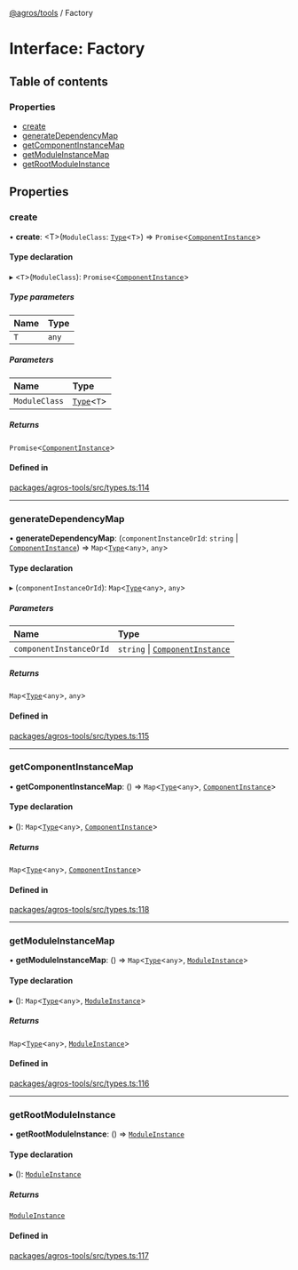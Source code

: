 [@agros/tools](../index.md) / Factory

# Interface: Factory

## Table of contents

### Properties

- [create](Factory.md#create)
- [generateDependencyMap](Factory.md#generatedependencymap)
- [getComponentInstanceMap](Factory.md#getcomponentinstancemap)
- [getModuleInstanceMap](Factory.md#getmoduleinstancemap)
- [getRootModuleInstance](Factory.md#getrootmoduleinstance)

## Properties

### <a id="create" name="create"></a> create

• **create**: <T\>(`ModuleClass`: [`Type`](../index.md#type)<`T`\>) => `Promise`<[`ComponentInstance`](../classes/ComponentInstance.md)\>

#### Type declaration

▸ <`T`\>(`ModuleClass`): `Promise`<[`ComponentInstance`](../classes/ComponentInstance.md)\>

##### Type parameters

| Name | Type |
| :------ | :------ |
| `T` | `any` |

##### Parameters

| Name | Type |
| :------ | :------ |
| `ModuleClass` | [`Type`](../index.md#type)<`T`\> |

##### Returns

`Promise`<[`ComponentInstance`](../classes/ComponentInstance.md)\>

#### Defined in

[packages/agros-tools/src/types.ts:114](https://github.com/agrosjs/agros/blob/638b447/packages/agros-tools/src/types.ts#L114)

___

### <a id="generatedependencymap" name="generatedependencymap"></a> generateDependencyMap

• **generateDependencyMap**: (`componentInstanceOrId`: `string` \| [`ComponentInstance`](../classes/ComponentInstance.md)) => `Map`<[`Type`](../index.md#type)<`any`\>, `any`\>

#### Type declaration

▸ (`componentInstanceOrId`): `Map`<[`Type`](../index.md#type)<`any`\>, `any`\>

##### Parameters

| Name | Type |
| :------ | :------ |
| `componentInstanceOrId` | `string` \| [`ComponentInstance`](../classes/ComponentInstance.md) |

##### Returns

`Map`<[`Type`](../index.md#type)<`any`\>, `any`\>

#### Defined in

[packages/agros-tools/src/types.ts:115](https://github.com/agrosjs/agros/blob/638b447/packages/agros-tools/src/types.ts#L115)

___

### <a id="getcomponentinstancemap" name="getcomponentinstancemap"></a> getComponentInstanceMap

• **getComponentInstanceMap**: () => `Map`<[`Type`](../index.md#type)<`any`\>, [`ComponentInstance`](../classes/ComponentInstance.md)\>

#### Type declaration

▸ (): `Map`<[`Type`](../index.md#type)<`any`\>, [`ComponentInstance`](../classes/ComponentInstance.md)\>

##### Returns

`Map`<[`Type`](../index.md#type)<`any`\>, [`ComponentInstance`](../classes/ComponentInstance.md)\>

#### Defined in

[packages/agros-tools/src/types.ts:118](https://github.com/agrosjs/agros/blob/638b447/packages/agros-tools/src/types.ts#L118)

___

### <a id="getmoduleinstancemap" name="getmoduleinstancemap"></a> getModuleInstanceMap

• **getModuleInstanceMap**: () => `Map`<[`Type`](../index.md#type)<`any`\>, [`ModuleInstance`](../classes/ModuleInstance.md)\>

#### Type declaration

▸ (): `Map`<[`Type`](../index.md#type)<`any`\>, [`ModuleInstance`](../classes/ModuleInstance.md)\>

##### Returns

`Map`<[`Type`](../index.md#type)<`any`\>, [`ModuleInstance`](../classes/ModuleInstance.md)\>

#### Defined in

[packages/agros-tools/src/types.ts:116](https://github.com/agrosjs/agros/blob/638b447/packages/agros-tools/src/types.ts#L116)

___

### <a id="getrootmoduleinstance" name="getrootmoduleinstance"></a> getRootModuleInstance

• **getRootModuleInstance**: () => [`ModuleInstance`](../classes/ModuleInstance.md)

#### Type declaration

▸ (): [`ModuleInstance`](../classes/ModuleInstance.md)

##### Returns

[`ModuleInstance`](../classes/ModuleInstance.md)

#### Defined in

[packages/agros-tools/src/types.ts:117](https://github.com/agrosjs/agros/blob/638b447/packages/agros-tools/src/types.ts#L117)
